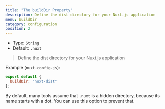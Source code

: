 ```yaml
---
title: "The buildDir Property"
description: Define the dist directory for your Nuxt.js application
menu: buildDir
category: configuration
position: 2
---
```


- Type: `String`
- Default: `.nuxt`

> Define the dist directory for your Nuxt.js application

Example (`nuxt.config.js`):

```js
export default {
  buildDir: "nuxt-dist"
};
```

By default, many tools assume that `.nuxt` is a hidden directory, because its name starts with a dot. You can use this option to prevent that.
